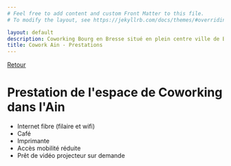 ```yaml
---
# Feel free to add content and custom Front Matter to this file.
# To modify the layout, see https://jekyllrb.com/docs/themes/#overriding-theme-defaults

layout: default
description: Coworking Bourg en Bresse situé en plein centre ville de Bourg. 
title: Cowork Ain - Prestations
---
```


[Retour](/)

# Prestation de l'espace de Coworking dans l'Ain
- Internet fibre (filaire et wifi)
- Café
- Imprimante
- Accès mobilité réduite
- Prêt de vidéo projecteur sur demande
